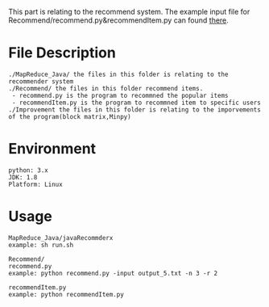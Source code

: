 This part is relating to the recommend system. The example input file for Recommend/recommend.py&recommendItem.py can found [there](https://drive.google.com/drive/folders/1cPY8s_5-dH3QIkcuwFbFnEDJjVzMnRk9?usp=sharing).

# File Description

```
./MapReduce_Java/ the files in this folder is relating to the recommender system
./Recommend/ the files in this folder recommend items. 
 - recommend.py is the program to recommned the popular items
 - recommendItem.py is the program to recommned item to specific users
./Improvement the files in this folder is relating to the imporvements of the program(block matrix,Minpy)

```

# Environment

```
python: 3.x
JDK: 1.8
Platform: Linux
```

# Usage

```
MapReduce_Java/javaRecommderx
example: sh run.sh

Recommend/
recommend.py
example: python recommend.py -input output_5.txt -n 3 -r 2

recommendItem.py
example: python recommendItem.py
```

